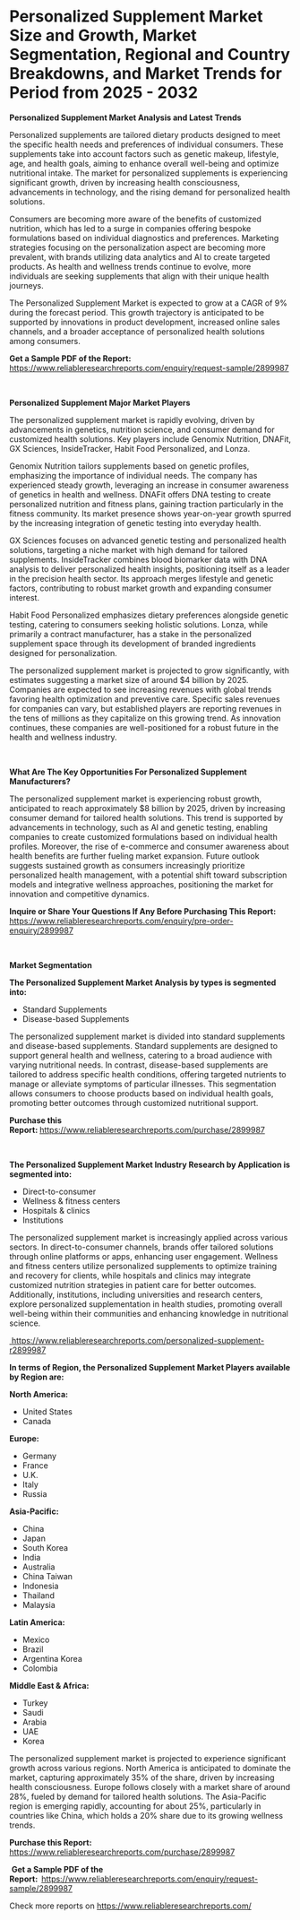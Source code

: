 <p><h1>Personalized Supplement Market Size and Growth, Market Segmentation, Regional and Country Breakdowns, and Market Trends for Period from 2025 -  2032</h1></p><p><strong>Personalized Supplement Market Analysis and Latest Trends</strong></p>
<p><p>Personalized supplements are tailored dietary products designed to meet the specific health needs and preferences of individual consumers. These supplements take into account factors such as genetic makeup, lifestyle, age, and health goals, aiming to enhance overall well-being and optimize nutritional intake. The market for personalized supplements is experiencing significant growth, driven by increasing health consciousness, advancements in technology, and the rising demand for personalized health solutions. </p><p>Consumers are becoming more aware of the benefits of customized nutrition, which has led to a surge in companies offering bespoke formulations based on individual diagnostics and preferences. Marketing strategies focusing on the personalization aspect are becoming more prevalent, with brands utilizing data analytics and AI to create targeted products. As health and wellness trends continue to evolve, more individuals are seeking supplements that align with their unique health journeys.</p><p>The Personalized Supplement Market is expected to grow at a CAGR of 9% during the forecast period. This growth trajectory is anticipated to be supported by innovations in product development, increased online sales channels, and a broader acceptance of personalized health solutions among consumers.</p></p>
<p><strong>Get a Sample PDF of the Report:&nbsp;</strong> <a href="https://www.reliableresearchreports.com/enquiry/request-sample/2899987?utm_campaign=3585&utm_medium=2&utm_source=Github&utm_content=ia&utm_term=16032025&utm_id=personalized-supplement">https://www.reliableresearchreports.com/enquiry/request-sample/2899987</a></p>
<p>&nbsp;</p>
<p><strong>Personalized Supplement Major Market Players</strong></p>
<p><p>The personalized supplement market is rapidly evolving, driven by advancements in genetics, nutrition science, and consumer demand for customized health solutions. Key players include Genomix Nutrition, DNAFit, GX Sciences, InsideTracker, Habit Food Personalized, and Lonza. </p><p>Genomix Nutrition tailors supplements based on genetic profiles, emphasizing the importance of individual needs. The company has experienced steady growth, leveraging an increase in consumer awareness of genetics in health and wellness. DNAFit offers DNA testing to create personalized nutrition and fitness plans, gaining traction particularly in the fitness community. Its market presence shows year-on-year growth spurred by the increasing integration of genetic testing into everyday health.</p><p>GX Sciences focuses on advanced genetic testing and personalized health solutions, targeting a niche market with high demand for tailored supplements. InsideTracker combines blood biomarker data with DNA analysis to deliver personalized health insights, positioning itself as a leader in the precision health sector. Its approach merges lifestyle and genetic factors, contributing to robust market growth and expanding consumer interest.</p><p>Habit Food Personalized emphasizes dietary preferences alongside genetic testing, catering to consumers seeking holistic solutions. Lonza, while primarily a contract manufacturer, has a stake in the personalized supplement space through its development of branded ingredients designed for personalization.</p><p>The personalized supplement market is projected to grow significantly, with estimates suggesting a market size of around $4 billion by 2025. Companies are expected to see increasing revenues with global trends favoring health optimization and preventive care. Specific sales revenues for companies can vary, but established players are reporting revenues in the tens of millions as they capitalize on this growing trend. As innovation continues, these companies are well-positioned for a robust future in the health and wellness industry.</p></p>
<p>&nbsp;</p>
<p><strong>What Are The Key Opportunities For Personalized Supplement Manufacturers?</strong></p>
<p><p>The personalized supplement market is experiencing robust growth, anticipated to reach approximately $8 billion by 2025, driven by increasing consumer demand for tailored health solutions. This trend is supported by advancements in technology, such as AI and genetic testing, enabling companies to create customized formulations based on individual health profiles. Moreover, the rise of e-commerce and consumer awareness about health benefits are further fueling market expansion. Future outlook suggests sustained growth as consumers increasingly prioritize personalized health management, with a potential shift toward subscription models and integrative wellness approaches, positioning the market for innovation and competitive dynamics.</p></p>
<p><strong>Inquire or Share Your Questions If Any Before Purchasing This Report:</strong> <a href="https://www.reliableresearchreports.com/enquiry/pre-order-enquiry/2899987?utm_campaign=3585&utm_medium=2&utm_source=Github&utm_content=ia&utm_term=16032025&utm_id=personalized-supplement">https://www.reliableresearchreports.com/enquiry/pre-order-enquiry/2899987</a></p>
<p>&nbsp;</p>
<p><strong>Market Segmentation</strong></p>
<p><strong>The Personalized Supplement Market Analysis by types is segmented into:</strong></p>
<p><ul><li>Standard Supplements</li><li>Disease-based Supplements</li></ul></p>
<p><p>The personalized supplement market is divided into standard supplements and disease-based supplements. Standard supplements are designed to support general health and wellness, catering to a broad audience with varying nutritional needs. In contrast, disease-based supplements are tailored to address specific health conditions, offering targeted nutrients to manage or alleviate symptoms of particular illnesses. This segmentation allows consumers to choose products based on individual health goals, promoting better outcomes through customized nutritional support.</p></p>
<p><strong>Purchase this Report:&nbsp;</strong><a href="https://www.reliableresearchreports.com/purchase/2899987?utm_campaign=3585&utm_medium=2&utm_source=Github&utm_content=ia&utm_term=16032025&utm_id=personalized-supplement">https://www.reliableresearchreports.com/purchase/2899987</a></p>
<p>&nbsp;</p>
<p><strong>The Personalized Supplement Market Industry Research by Application is segmented into:</strong></p>
<p><ul><li>Direct-to-consumer</li><li>Wellness & fitness centers</li><li>Hospitals & clinics</li><li>Institutions</li></ul></p>
<p><p>The personalized supplement market is increasingly applied across various sectors. In direct-to-consumer channels, brands offer tailored solutions through online platforms or apps, enhancing user engagement. Wellness and fitness centers utilize personalized supplements to optimize training and recovery for clients, while hospitals and clinics may integrate customized nutrition strategies in patient care for better outcomes. Additionally, institutions, including universities and research centers, explore personalized supplementation in health studies, promoting overall well-being within their communities and enhancing knowledge in nutritional science.</p></p>
<p><a href="https://www.reliableresearchreports.com/personalized-supplement-r2899987?utm_campaign=3585&utm_medium=2&utm_source=Github&utm_content=ia&utm_term=16032025&utm_id=personalized-supplement">&nbsp;https://www.reliableresearchreports.com/personalized-supplement-r2899987</a></p>
<p><strong>In terms of Region, the Personalized Supplement Market Players available by Region are:</strong></p>
<p>
    <p> <strong> North America: </strong>
        <ul>
            <li>United States</li>
            <li>Canada</li>
        </ul>
        </p> 
    <p> <strong> Europe: </strong>
        <ul>
            <li>Germany</li>
            <li>France</li>
            <li>U.K.</li>
            <li>Italy</li>
            <li>Russia</li>
        </ul>
        </p> 
    <p> <strong> Asia-Pacific: </strong>
        <ul>
            <li>China</li>
            <li>Japan</li>
            <li>South Korea</li>
            <li>India</li>
            <li>Australia</li>
            <li>China Taiwan</li>
            <li>Indonesia</li>
            <li>Thailand</li>
            <li>Malaysia</li>
        </ul>
        </p> 
    <p> <strong> Latin America: </strong>
        <ul>
            <li>Mexico</li>
            <li>Brazil</li>
            <li>Argentina Korea</li>
            <li>Colombia</li>
        </ul>
        </p> 
    <p> <strong> Middle East & Africa: </strong>
        <ul>
            <li>Turkey</li>
            <li>Saudi</li>
            <li>Arabia</li>
            <li>UAE</li>
            <li>Korea</li>
        </ul>
    </p>
    </p>
<p><p>The personalized supplement market is projected to experience significant growth across various regions. North America is anticipated to dominate the market, capturing approximately 35% of the share, driven by increasing health consciousness. Europe follows closely with a market share of around 28%, fueled by demand for tailored health solutions. The Asia-Pacific region is emerging rapidly, accounting for about 25%, particularly in countries like China, which holds a 20% share due to its growing wellness trends.</p></p>
<p><strong>Purchase this Report: </strong><a href="https://www.reliableresearchreports.com/purchase/2899987?utm_campaign=3585&utm_medium=2&utm_source=Github&utm_content=ia&utm_term=16032025&utm_id=personalized-supplement">https://www.reliableresearchreports.com/purchase/2899987</a></p>
<p>&nbsp;<strong>Get a Sample PDF of the Report:&nbsp;&nbsp;</strong><a href="https://www.reliableresearchreports.com/enquiry/request-sample/2899987?utm_campaign=3585&utm_medium=2&utm_source=Github&utm_content=ia&utm_term=16032025&utm_id=personalized-supplement">https://www.reliableresearchreports.com/enquiry/request-sample/2899987</a></p>
<p><strong></strong></p>
<p>Check more reports on <a href="https://www.reliableresearchreports.com/?utm_campaign=3585&utm_medium=2&utm_source=Github&utm_content=ia&utm_term=16032025&utm_id=personalized-supplement">https://www.reliableresearchreports.com/</a></p>